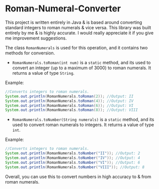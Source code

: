 # Roman-Numeral-Converter
This project is written entirely in Java &amp; is based around converting standard integers to roman numerals &amp; vice versa. This library was built entirely by me &amp; is highly accurate. I would really appreciate it if you give me improvement suggestions.

The class `RomanNumerals` is used for this operation, and it contains two methods for conversion.
- `RomanNumerals.toRoman(int num)` is a `static` method, and its used to convert an integer (up to a maximum of 3000) to roman numerals. It returns a value of type `String`.

Example:
```java
//Converts integers to roman numerals.
System.out.println(RomanNumerals.toRoman(2)); //Output: II
System.out.println(RomanNumerals.toRoman(4)); //Output: IV
System.out.println(RomanNumerals.toRoman(6)); //Output: VI
System.out.println(RomanNumerals.toRoman(8)); //Output: VIII
```

- `RomanNumerals.toNumber(String numerals)` is a `static` method, and its used to convert roman numerals to integers. It returns a value of type `int`.

Example:
```java
//Converts integers to roman numerals.
System.out.println(RomanNumerals.toNumber("II")); //Output: 2
System.out.println(RomanNumerals.toNumber("IV")); //Output: 4
System.out.println(RomanNumerals.toNumber("VI")); //Output: 6
System.out.println(RomanNumerals.toNumber("VIII")); //Output: 8
```

Overall, you can use this to convert numbers in high accuracy to & from roman numerals.
